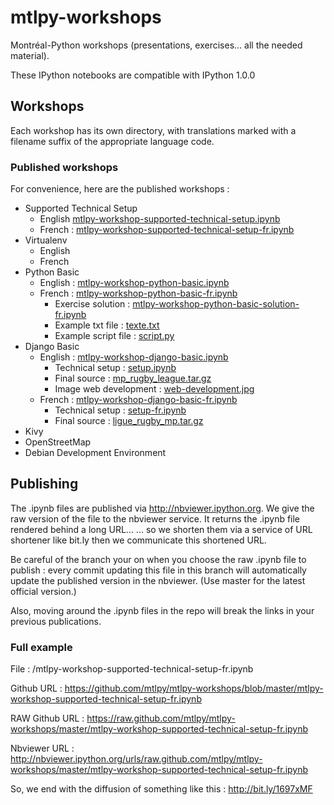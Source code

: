 # mtlpy-workshops

Montréal-Python workshops (presentations, exercises... all the needed material).

These IPython notebooks are compatible with IPython 1.0.0

## Workshops

Each workshop has its own directory, with translations marked with a filename suffix 
of the appropriate language code.

### Published workshops

For convenience, here are the published workshops :

* Supported Technical Setup
    * English [mtlpy-workshop-supported-technical-setup.ipynb](http://bit.ly/18eiMIO)
    * French : [mtlpy-workshop-supported-technical-setup-fr.ipynb](http://bit.ly/1697xMF)
* Virtualenv
    * English
    * French
* Python Basic
    * English : [mtlpy-workshop-python-basic.ipynb](http://bit.ly/HNCMbg)
    * French : [mtlpy-workshop-python-basic-fr.ipynb](http://bit.ly/16eEckF)
        * Exercise solution : [mtlpy-workshop-python-basic-solution-fr.ipynb](http://bit.ly/1bnRClq)
        * Example txt file : [texte.txt](http://bit.ly/1btMYSW)
        * Example script file : [script.py](http://bit.ly/16iNg7h)
* Django Basic
    * English : [mtlpy-workshop-django-basic.ipynb](http://bit.ly/1drKnqH)
        * Technical setup : [setup.ipynb](http://bit.ly/1gLVHCd)
        * Final source : [mp_rugby_league.tar.gz](http://bit.ly/1g3mfj4)
        * Image web development : [web-development.jpg](http://bit.ly/1cAIcDP)
    * French : [mtlpy-workshop-django-basic-fr.ipynb](http://bit.ly/1c2mDcq)
        * Technical setup : [setup-fr.ipynb](http://bit.ly/1bCp099)
        * Final source : [ligue_rugby_mp.tar.gz](http://bit.ly/1g3mfj4)
* Kivy
* OpenStreetMap
* Debian Development Environment

## Publishing

The .ipynb files are published via http://nbviewer.ipython.org.
We give the raw version of the file to the nbviewer service.
It returns the .ipynb file rendered behind a long URL...
... so we shorten them via a service of URL shortener like bit.ly
then we communicate this shortened URL.

Be careful of the branch your on when you choose the raw .ipynb file to publish :
every commit updating this file in this branch will automatically update the 
published version in the nbviewer. (Use master for the latest official version.)

Also, moving around the .ipynb files in the repo will break the links in your 
previous publications.

### Full example

File : 
/mtlpy-workshop-supported-technical-setup-fr.ipynb

Github URL :
https://github.com/mtlpy/mtlpy-workshops/blob/master/mtlpy-workshop-supported-technical-setup-fr.ipynb

RAW Github URL :
https://raw.github.com/mtlpy/mtlpy-workshops/master/mtlpy-workshop-supported-technical-setup-fr.ipynb

Nbviewer URL :
http://nbviewer.ipython.org/urls/raw.github.com/mtlpy/mtlpy-workshops/master/mtlpy-workshop-supported-technical-setup-fr.ipynb

So, we end with the diffusion of something like this :
http://bit.ly/1697xMF

